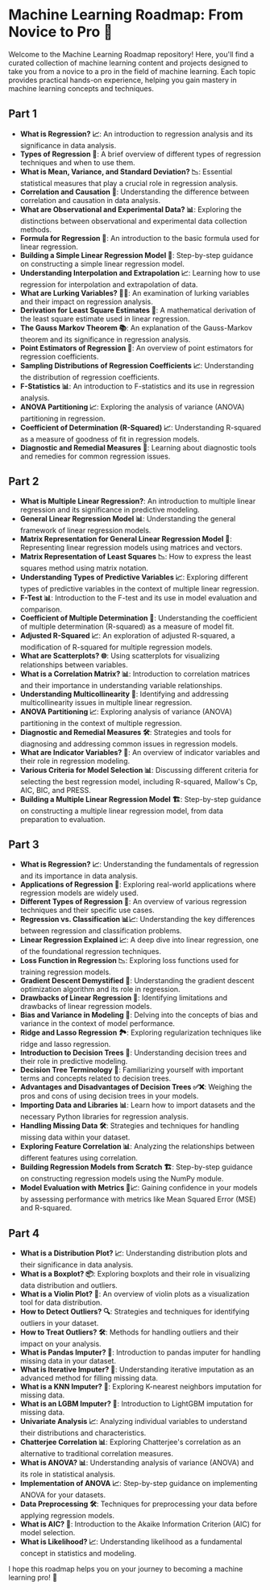 # Machine Learning Roadmap: From Novice to Pro 🚀

Welcome to the Machine Learning Roadmap repository! Here, you'll find a curated collection of machine learning content and projects designed to take you from a novice to a pro in the field of machine learning. Each topic provides practical hands-on experience, helping you gain mastery in machine learning concepts and techniques.

## Part 1
- **What is Regression? 📈**: An introduction to regression analysis and its significance in data analysis. 
- **Types of Regression 🔄**: A brief overview of different types of regression techniques and when to use them. 
- **What is Mean, Variance, and Standard Deviation?  📉**: Essential statistical measures that play a crucial role in regression analysis.
- **Correlation and Causation 🤝**: Understanding the difference between correlation and causation in data analysis. 
- **What are Observational and Experimental Data? 📊**: Exploring the distinctions between observational and experimental data collection methods. 
- **Formula for Regression 📝**: An introduction to the basic formula used for linear regression. 
- **Building a Simple Linear Regression Model 🧮**: Step-by-step guidance on constructing a simple linear regression model. 
- **Understanding Interpolation and Extrapolation 📈**: Learning how to use regression for interpolation and extrapolation of data.
- **What are Lurking Variables? 🕵️‍♂️**: An examination of lurking variables and their impact on regression analysis. 
- **Derivation for Least Square Estimates 📐**: A mathematical derivation of the least square estimate used in linear regression. 
- **The Gauss Markov Theorem 📚**: An explanation of the Gauss-Markov theorem and its significance in regression analysis. 
- **Point Estimators of Regression 🎯**: An overview of point estimators for regression coefficients. 
- **Sampling Distributions of Regression Coefficients 📈**: Understanding the distribution of regression coefficients. 
- **F-Statistics 📊**: An introduction to F-statistics and its use in regression analysis. 
- **ANOVA Partitioning 📈**: Exploring the analysis of variance (ANOVA) partitioning in regression. 
- **Coefficient of Determination (R-Squared) 📈**: Understanding R-squared as a measure of goodness of fit in regression models. 
- **Diagnostic and Remedial Measures 🧰**: Learning about diagnostic tools and remedies for common regression issues. 
  
## Part 2

- **What is Multiple Linear Regression?**: An introduction to multiple linear regression and its significance in predictive modeling.
- **General Linear Regression Model 📊**: Understanding the general framework of linear regression models.
- **Matrix Representation for General Linear Regression Model 🧮**: Representing linear regression models using matrices and vectors.
- **Matrix Representation of Least Squares 📉**: How to express the least squares method using matrix notation.
- **Understanding Types of Predictive Variables 📈**: Exploring different types of predictive variables in the context of multiple linear regression.
- **F-Test 📊**: Introduction to the F-test and its use in model evaluation and comparison.
- **Coefficient of Multiple Determination 🎯**: Understanding the coefficient of multiple determination (R-squared) as a measure of model fit.
- **Adjusted R-Squared 📈**: An exploration of adjusted R-squared, a modification of R-squared for multiple regression models.
- **What are Scatterplots? 🌐**: Using scatterplots for visualizing relationships between variables.
- **What is a Correlation Matrix? 📊**: Introduction to correlation matrices and their importance in understanding variable relationships.
- **Understanding Multicollinearity 🧐**: Identifying and addressing multicollinearity issues in multiple linear regression.
- **ANOVA Partitioning 📈**: Exploring analysis of variance (ANOVA) partitioning in the context of multiple regression.
- **Diagnostic and Remedial Measures 🛠️**: Strategies and tools for diagnosing and addressing common issues in regression models.
- **What are Indicator Variables? 🚥**: An overview of indicator variables and their role in regression modeling.
- **Various Criteria for Model Selection 📊**: Discussing different criteria for selecting the best regression model, including R-squared, Mallow's Cp, AIC, BIC, and PRESS.
- **Building a Multiple Linear Regression Model 🏗️**: Step-by-step guidance on constructing a multiple linear regression model, from data preparation to evaluation.
  
## Part 3
- **What is Regression? 📈**: Understanding the fundamentals of regression and its importance in data analysis.
- **Applications of Regression 🚀**: Exploring real-world applications where regression models are widely used.
- **Different Types of Regression 🔄**: An overview of various regression techniques and their specific use cases.
- **Regression vs. Classification 📊📈**: Understanding the key differences between regression and classification problems.
- **Linear Regression Explained 📈**: A deep dive into linear regression, one of the foundational regression techniques.
- **Loss Function in Regression 📉**: Exploring loss functions used for training regression models.
- **Gradient Descent Demystified 🚀**: Understanding the gradient descent optimization algorithm and its role in regression.
- **Drawbacks of Linear Regression 🤔**: Identifying limitations and drawbacks of linear regression models.
- **Bias and Variance in Modeling 🎯**: Delving into the concepts of bias and variance in the context of model performance.
- **Ridge and Lasso Regression 🏞️**: Exploring regularization techniques like ridge and lasso regression.
- **Introduction to Decision Trees 🌲**: Understanding decision trees and their role in predictive modeling.
- **Decision Tree Terminology 🌳**: Familiarizing yourself with important terms and concepts related to decision trees.
- **Advantages and Disadvantages of Decision Trees ✅❌**: Weighing the pros and cons of using decision trees in your models.
- **Importing Data and Libraries 📊**: Learn how to import datasets and the necessary Python libraries for regression analysis.
- **Handling Missing Data 🛠️**: Strategies and techniques for handling missing data within your dataset.
- **Exploring Feature Correlation 📊**: Analyzing the relationships between different features using correlation.
- **Building Regression Models from Scratch 🏗️**: Step-by-step guidance on constructing regression models using the NumPy module.
- **Model Evaluation with Metrics 📏📈**: Gaining confidence in your models by assessing performance with metrics like Mean Squared Error (MSE) and R-squared.

## Part 4
- **What is a Distribution Plot? 📈**: Understanding distribution plots and their significance in data analysis.
- **What is a Boxplot? 📦**: Exploring boxplots and their role in visualizing data distribution and outliers.
- **What is a Violin Plot? 🎻**: An overview of violin plots as a visualization tool for data distribution.
- **How to Detect Outliers? 🔍**: Strategies and techniques for identifying outliers in your dataset.
- **How to Treat Outliers? 🛠️**: Methods for handling outliers and their impact on your analysis.
- **What is Pandas Imputer? 🐼**: Introduction to pandas imputer for handling missing data in your dataset.
- **What is Iterative Imputer? 🔄**: Understanding iterative imputation as an advanced method for filling missing data.
- **What is a KNN Imputer? 🤝**: Exploring K-nearest neighbors imputation for missing data.
- **What is an LGBM Imputer? 🌳**: Introduction to LightGBM imputation for missing data.
- **Univariate Analysis 📈**: Analyzing individual variables to understand their distributions and characteristics.
- **Chatterjee Correlation 📊**: Exploring Chatterjee's correlation as an alternative to traditional correlation measures.
- **What is ANOVA? 📊**: Understanding analysis of variance (ANOVA) and its role in statistical analysis.
- **Implementation of ANOVA 📈**: Step-by-step guidance on implementing ANOVA for your datasets.
- **Data Preprocessing 🛠️**: Techniques for preprocessing your data before applying regression models.
- **What is AIC? 📏**: Introduction to the Akaike Information Criterion (AIC) for model selection.
- **What is Likelihood? 📈**: Understanding likelihood as a fundamental concept in statistics and modeling.

I hope this roadmap helps you on your journey to becoming a machine learning pro! 🌟
